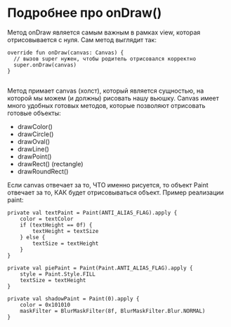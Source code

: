 # Подробнее про onDraw()

Метод onDraw является самым важным в рамках view, которая отрисовывается с нуля. Сам метод выглядит так:

```
override fun onDraw(canvas: Canvas) {
  // вызов super нужен, чтобы родитель отрисовался корректно
  super.onDraw(canvas)
}
```

![](data:image/gif;base64,R0lGODlhAQABAPABAP///wAAACH5BAEKAAAALAAAAAABAAEAAAICRAEAOw==)![](data:image/gif;base64,R0lGODlhAQABAPABAP///wAAACH5BAEKAAAALAAAAAABAAEAAAICRAEAOw== "Click and drag to move")

Метод примает canvas (холст), который является сущностью, на которой мы можем (и должны) рисовать нашу вьюшку. Canvas имеет много удобных готовых методов, которые позволяют отрисовать готовые объекты:

* drawColor()
* drawCircle()
* drawOval()
* drawLine()
* drawPoint()
* drawRect() (rectangle)
* drawRoundRect()

Если canvas отвечает за то, ЧТО именно рисуется, то объект Paint отвечает за то, КАК будет отрисовываться объект. Пример реализации paint:

```
private val textPaint = Paint(ANTI_ALIAS_FLAG).apply {
    color = textColor
    if (textHeight == 0f) {
        textHeight = textSize
    } else {
        textSize = textHeight
    }
}

private val piePaint = Paint(Paint.ANTI_ALIAS_FLAG).apply {
    style = Paint.Style.FILL
    textSize = textHeight
}

private val shadowPaint = Paint(0).apply {
    color = 0x101010
    maskFilter = BlurMaskFilter(8f, BlurMaskFilter.Blur.NORMAL)
}
```

![](data:image/gif;base64,R0lGODlhAQABAPABAP///wAAACH5BAEKAAAALAAAAAABAAEAAAICRAEAOw==)![](data:image/gif;base64,R0lGODlhAQABAPABAP///wAAACH5BAEKAAAALAAAAAABAAEAAAICRAEAOw== "Click and drag to move")
